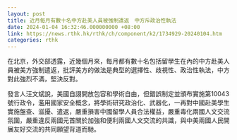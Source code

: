 ```yaml
---
layout: post
title: 近月每月有數十名中方赴美人員被強制遣返　中方斥政治性執法
date: 2024-01-04 16:32:46.000000000 +08:00
link: https://news.rthk.hk/rthk/ch/component/k2/1734929-20240104.htm
categories: rthk
---
```


在北京，外交部透露，近幾個月來，每月都有數十名包括留學生在內的中方赴美人員被美方強制遣返，批評美方的做法是典型的選擇性、歧視性、政治性執法，中方對此強烈不滿，堅決反對。

發言人汪文斌說，美國自詡開放包容和學術自由，但錯誤制定並頒布實施第10043號行政令，濫用國家安全概念，將學術研究政治化、武器化，一再對中國赴美學生實施盤查、滋擾、遣返，嚴重損害中國留學人員合法權益，嚴重毒化兩國人文交流氛圍，嚴重違反兩國元首關於加強和便利兩國人文交流的共識，與中美兩國人民開展友好交流的共同願望背道而馳。
